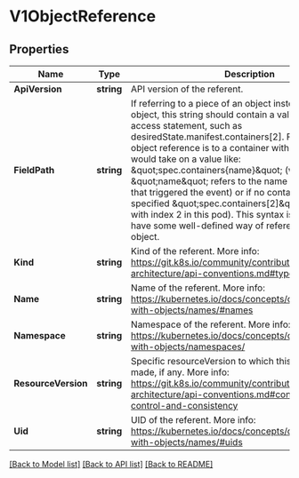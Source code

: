 # V1ObjectReference

## Properties

Name | Type | Description | Notes
------------ | ------------- | ------------- | -------------
**ApiVersion** | **string** | API version of the referent. | [optional] 
**FieldPath** | **string** | If referring to a piece of an object instead of an entire object, this string should contain a valid JSON/Go field access statement, such as desiredState.manifest.containers[2]. For example, if the object reference is to a container within a pod, this would take on a value like: \&quot;spec.containers{name}\&quot; (where \&quot;name\&quot; refers to the name of the container that triggered the event) or if no container name is specified \&quot;spec.containers[2]\&quot; (container with index 2 in this pod). This syntax is chosen only to have some well-defined way of referencing a part of an object. | [optional] 
**Kind** | **string** | Kind of the referent. More info: https://git.k8s.io/community/contributors/devel/sig-architecture/api-conventions.md#types-kinds | [optional] 
**Name** | **string** | Name of the referent. More info: https://kubernetes.io/docs/concepts/overview/working-with-objects/names/#names | [optional] 
**Namespace** | **string** | Namespace of the referent. More info: https://kubernetes.io/docs/concepts/overview/working-with-objects/namespaces/ | [optional] 
**ResourceVersion** | **string** | Specific resourceVersion to which this reference is made, if any. More info: https://git.k8s.io/community/contributors/devel/sig-architecture/api-conventions.md#concurrency-control-and-consistency | [optional] 
**Uid** | **string** | UID of the referent. More info: https://kubernetes.io/docs/concepts/overview/working-with-objects/names/#uids | [optional] 

[[Back to Model list]](../README.md#documentation-for-models) [[Back to API list]](../README.md#documentation-for-api-endpoints) [[Back to README]](../README.md)


